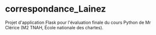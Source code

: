 # correspondance_Lainez
Projet d'application Flask pour l'évaluation finale du cours Python de Mr Clérice (M2 TNAH, École nationale des chartes). 
